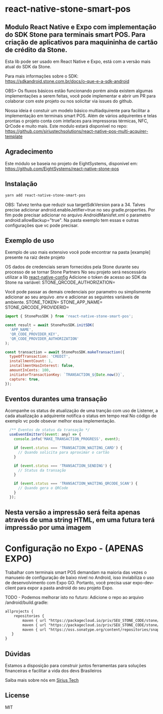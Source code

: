 




# react-native-stone-smart-pos

## Modulo React Native e Expo com implementação do SDK Stone para terminais smart POS. Para criação de aplicativos para maquininha de cartão de crédito da Stone.

Esta lib pode ser usado em React Native e Expo, está com a versão mais atual do SDK da Stone.

Para mais informações sobre o SDK: https://sdkandroid.stone.com.br/docs/o-que-e-a-sdk-android

OBS> Os fluxos básicos estão funcionando porém ainda existem algumas implementações a serem feitas, você pode implementar e abrir um PR para colaborar com este projeto ou nos solicitar via issues do github.

Nossa ideia é constuir um modelo básico multiadquirente para facilitar a implementação em terminais smart POS.
Além de vários adquirentes e telas prontas o projeto conta com intefaces para impressoras térmicas, NFC, QrCode e muito mais.
Este modulo estará disponível no repo: https://github.com/siriustechsolutions/react-native-pos-multi-acquirer-template

## Agradecimento

Este módulo se baseia no projeto de EightSystems, disponível em:
https://github.com/EightSystems/react-native-stone-pos

## Instalação

```sh
yarn add react-native-stone-smart-pos
```

OBS:
Talvez tenha que reduzir sua targetSdkVersion para a 34.
Talves precise adicionar android.enableJetifier=true no seu gradle.properties.
Por fim pode precisar adicionar no arquivo AndroidManisfet.xml o parametro android:allowBackup="true". 
Na pasta exemplo tem essas e outras configurações que vc pode precisar.


## Exemplo de uso

Exemplo de uso mais extensivo você pode encontrar na pasta [example] presente na raiz deste projeto

OS dados de credenciais seram fornecidos pela Stone durante seu processo de se tornar Stone Partners
No seu projeto será nescessário utilizar a lib [react-native-config](https://www.npmjs.com/package/react-native-config)
Adicione o token de acesso ao SDK da Stone na variável: STONE_QRCODE_AUTHORIZATION=

Você pode passar as demais credenciais por parametro ou simplismente adicionar ao seu arquivo .env e adicionar as seguintes variáveis de ambiente.
STONE_TOKEN=
STONE_APP_NAME=
STONE_QRCODE_PROVIDERID=


```js
import { StonePosSDK } from 'react-native-stone-smart-pos';

const result = await StonePosSDK.initSDK(
  'APP_NAME',
  'QR_CODE_PROVIDER_KEY',
  'QR_CODE_PROVIDER_AUTHORIZATION'
);
```

```js
const transaction = await StonePosSDK.makeTransaction({
  typeOfTransaction: 'CREDIT',
  installmentCount: 1,
  installmentHasInterest: false,
  amountInCents: 100,
  initiatorTransactionKey: `TRANSACTION_${Date.now()}`,
  capture: true,
});
```

## Eventos durantes uma transação

Acompanhe os status de atualização de uma tranção com uso de Listener, a cada atualização a adquirente notifica o status em tempo real
No código de exemplo vc pode obsevar melhor essa implementação.

```js
  /** Eventos de status da transação */
  useEventEmitter((event: any) => {
    console.info('MAKE_TRANSACTION_PROGRESS', event);

    if (event.status === 'TRANSACTION_WAITING_CARD') {
      // Quando solicita para aproximar o cartão
    }

    if (event.status === 'TRANSACTION_SENDING') {
      // Status da transação
    }

    if (event.status === 'TRANSACTION_WAITING_QRCODE_SCAN') {
      // Quando gera o QRCode
    }
  });
```

## Nesta versão a impressão será feita apenas através de uma string HTML, em uma futura terá impressão por uma imagem

# Configuração no Expo - (APENAS EXPO)

Trabalhar com terminais smart POS demandam na maioria das vezes o manuseio de configuração de baixo nível no Android, isso inviabiliza o uso de desenvolvimento com Expo GO.
Portanto, você precisa usar expo-dev-client para expor a pasta android do seu projeto Expo.

TODO - Podemos melhorar isto no futuro:
Adicione o repo ao arquivo /android/build.gradle:

```xml
allprojects {
    repositories {
        maven { url "https://packagecloud.io/priv/SEU_STONE_CODE/stone/pos-android/maven2" }
        maven { url "https://packagecloud.io/priv/SEU_STONE_CODE/stone/pos-android-internal/maven2" }
        maven { url "https://oss.sonatype.org/content/repositories/snapshots/" }
   }
}
```

## Dúvidas

Estamos a disposição para construir juntos ferramentas para soluções financeiras e facilitar a vida dos devs Brasileiros

Saiba mais sobre nós em [Sirius Tech](https://siriustechsolucoes.com)

## License

MIT
